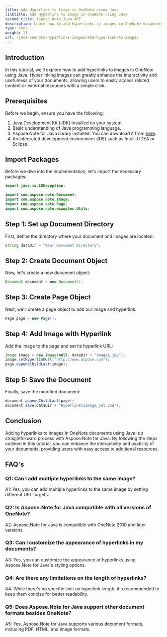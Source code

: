 ```yaml
---
title: Add Hyperlink to Image in OneNote using Java
linktitle: Add Hyperlink to Image in OneNote using Java
second_title: Aspose.Note Java API
description: Learn how to add hyperlinks to images in OneNote documents using Java with this step-by-step tutorial.
type: docs
weight: 11
url: /java/onenote-hyperlinks-images/add-hyperlink-to-image/
---
```

## Introduction

In this tutorial, we'll explore how to add hyperlinks to images in OneNote using Java. Hyperlinking images can greatly enhance the interactivity and usefulness of your documents, allowing users to easily access related content or external resources with a simple click.

## Prerequisites

Before we begin, ensure you have the following:

1. Java Development Kit (JDK) installed on your system.
2. Basic understanding of Java programming language.
3. Aspose.Note for Java library installed. You can download it from [here](https://releases.aspose.com/note/java/).
4. An integrated development environment (IDE) such as IntelliJ IDEA or Eclipse.

## Import Packages

Before we dive into the implementation, let's import the necessary packages:

```java
import java.io.IOException;

import com.aspose.note.Document;
import com.aspose.note.Image;
import com.aspose.note.Page;
import com.aspose.note.examples.Utils;
```

## Step 1: Set up Document Directory

First, define the directory where your document and images are located:

```java
String dataDir = "Your Document Directory";
```

## Step 2: Create Document Object

Now, let's create a new document object:

```java
Document document = new Document();
```

## Step 3: Create Page Object

Next, we'll create a page object to add our image and hyperlink:

```java
Page page = new Page();
```

## Step 4: Add Image with Hyperlink

Add the image to the page and set its hyperlink URL:

```java
Image image = new Image(null, dataDir + "image1.jpg");
image.setHyperlinkUrl("http://www.aspose.com");
page.appendChildLast(image);
```

## Step 5: Save the Document

Finally, save the modified document:

```java
document.appendChildLast(page);
document.save(dataDir + "HyperlinkToImage_out.one");
```

## Conclusion

Adding hyperlinks to images in OneNote documents using Java is a straightforward process with Aspose.Note for Java. By following the steps outlined in this tutorial, you can enhance the interactivity and usability of your documents, providing users with easy access to additional resources.

## FAQ's

### Q1: Can I add multiple hyperlinks to the same image?

A1: Yes, you can add multiple hyperlinks to the same image by setting different URL targets.

### Q2: Is Aspose.Note for Java compatible with all versions of OneNote?

A2: Aspose.Note for Java is compatible with OneNote 2010 and later versions.

### Q3: Can I customize the appearance of hyperlinks in my documents?

A3: Yes, you can customize the appearance of hyperlinks using Aspose.Note for Java's styling options.

### Q4: Are there any limitations on the length of hyperlinks?

A4: While there's no specific limit on hyperlink length, it's recommended to keep them concise for better readability.

### Q5: Does Aspose.Note for Java support other document formats besides OneNote?

A5: Yes, Aspose.Note for Java supports various document formats, including PDF, HTML, and image formats.
